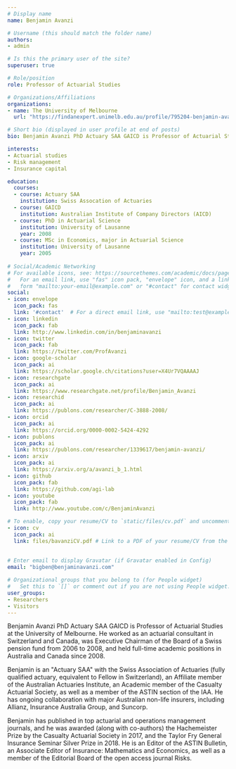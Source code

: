 ```yaml
---
# Display name
name: Benjamin Avanzi

# Username (this should match the folder name)
authors:
- admin

# Is this the primary user of the site?
superuser: true

# Role/position
role: Professor of Actuarial Studies

# Organizations/Affiliations
organizations:
- name: The University of Melbourne
  url: "https://findanexpert.unimelb.edu.au/profile/795204-benjamin-avanzi"

# Short bio (displayed in user profile at end of posts)
bio: Benjamin Avanzi PhD Actuary SAA GAICD is Professor of Actuarial Studies At the University of Melbourne. He worked as an actuarial consultant in Switzerland and Canada, was Executive Chairman of the Board of a Swiss pension fund from 2006 to 2008, and held full-time academic positions in Australia and Canada since 2008.

interests:
- Actuarial studies
- Risk management
- Insurance capital

education:
  courses:
  - course: Actuary SAA
    institution: Swiss Assocation of Actuaries
  - course: GAICD
    institution: Australian Institute of Company Directors (AICD)
  - course: PhD in Actuarial Science
    institution: University of Lausanne
    year: 2008
  - course: MSc in Economics, major in Actuarial Science
    institution: University of Lausanne
    year: 2005
  
# Social/Academic Networking
# For available icons, see: https://sourcethemes.com/academic/docs/page-builder/#icons
#   For an email link, use "fas" icon pack, "envelope" icon, and a link in the
#   form "mailto:your-email@example.com" or "#contact" for contact widget.
social:
- icon: envelope
  icon_pack: fas
  link: '#contact'  # For a direct email link, use "mailto:test@example.org".
- icon: linkedin
  icon_pack: fab
  link: http://www.linkedin.com/in/benjaminavanzi
- icon: twitter
  icon_pack: fab
  link: https://twitter.com/ProfAvanzi
- icon: google-scholar
  icon_pack: ai
  link: https://scholar.google.ch/citations?user=X4Ur7VQAAAAJ
- icon: researchgate
  icon_pack: ai
  link: https://www.researchgate.net/profile/Benjamin_Avanzi 
- icon: researchid
  icon_pack: ai
  link: https://publons.com/researcher/C-3888-2008/
- icon: orcid
  icon_pack: ai
  link: https://orcid.org/0000-0002-5424-4292
- icon: publons
  icon_pack: ai
  link: https://publons.com/researcher/1339617/benjamin-avanzi/
- icon: arxiv
  icon_pack: ai
  link: https://arxiv.org/a/avanzi_b_1.html
- icon: github
  icon_pack: fab
  link: https://github.com/agi-lab
- icon: youtube
  icon_pack: fab
  link: http://www.youtube.com/c/BenjaminAvanzi

# To enable, copy your resume/CV to `static/files/cv.pdf` and uncomment the lines below.
- icon: cv
  icon_pack: ai
  link: files/bavanziCV.pdf # Link to a PDF of your resume/CV from the About widget.
  
  
# Enter email to display Gravatar (if Gravatar enabled in Config)
email: "bigben@benjaminavanzi.com"

# Organizational groups that you belong to (for People widget)
#   Set this to `[]` or comment out if you are not using People widget.
user_groups:
- Researchers
- Visitors
---
```


Benjamin Avanzi PhD Actuary SAA GAICD is Professor of Actuarial Studies at the University of Melbourne. He worked as an actuarial consultant in Switzerland and Canada, was Executive Chairman of the Board of a Swiss pension fund from 2006 to 2008, and held full-time academic positions in Australia and Canada since 2008. 

Benjamin is an "Actuary SAA" with the Swiss Association of Actuaries (fully qualified actuary, equivalent to Fellow in Switzerland), an Affiliate member of the Australian Actuaries Institute, an Academic member of the Casualty Actuarial Society, as well as a member of the ASTIN section of the IAA. He has ongoing collaboration with major Australian non-life insurers, including Allianz, Insurance Australia Group, and Suncorp.

Benjamin has published in top actuarial and operations management journals, and he was awarded (along with co-authors) the Hachemeister Prize by the Casualty Actuarial Society in 2017, and the Taylor Fry General Insurance Seminar Silver Prize in 2018. He is an Editor of the ASTIN Bulletin, an Associate Editor of Insurance: Mathematics and Economics, as well as a member of the Editorial Board of the open access journal Risks.
